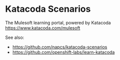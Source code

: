 # Katacoda Scenarios

The Mulesoft learning portal, powered by Katacoda https://www.katacoda.com/mulesoft

See also:
- https://github.com/napcs/katacoda-scenarios
- https://github.com/openshift-labs/learn-katacoda